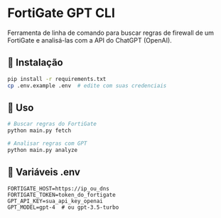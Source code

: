 # FortiGate GPT CLI

Ferramenta de linha de comando para buscar regras de firewall de um FortiGate e analisá-las com a API do ChatGPT (OpenAI).

## 🔧 Instalação

```bash
pip install -r requirements.txt
cp .env.example .env  # edite com suas credenciais
```

## 🚀 Uso

```bash
# Buscar regras do FortiGate
python main.py fetch

# Analisar regras com GPT
python main.py analyze
```

## 🔐 Variáveis .env

```
FORTIGATE_HOST=https://ip_ou_dns
FORTIGATE_TOKEN=token_do_fortigate
GPT_API_KEY=sua_api_key_openai
GPT_MODEL=gpt-4  # ou gpt-3.5-turbo
```
